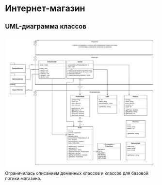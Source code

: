
# Интернет-магазин
## UML-диаграмма классов
![UML-диаграмма классов](UML.png "UML-диаграмма классов")
Ограничилась описанием доменных классов и классов для базовой логики магазина.